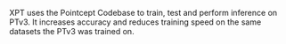 XPT uses the Pointcept Codebase to train, test and perform inference on PTv3. It increases accuracy and reduces training speed on the same datasets the PTv3 was trained on.
